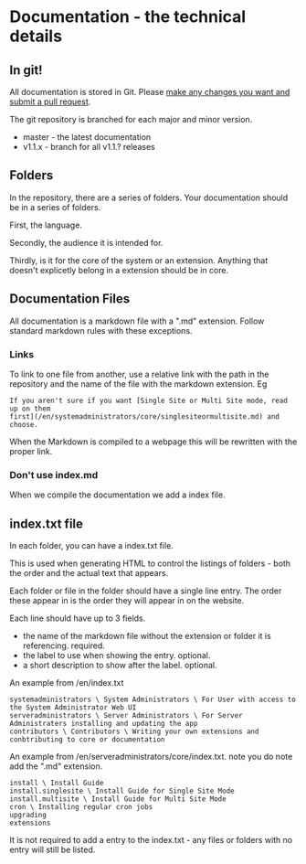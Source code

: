 # Documentation - the technical details

## In git!

All documentation is stored in Git. Please 
[make any changes you want and submit a pull request](https://github.com/OpenACalendar/OpenACalendar-Documentation).

The git repository is branched for each major and minor version.

  *  master - the latest documentation
  *  v1.1.x - branch for all v1.1.? releases

## Folders

In the repository, there are a series of folders. Your documentation should be in a series of folders.

First, the language.

Secondly, the audience it is intended for.

Thirdly, is it for the core of the system or an extension. Anything that doesn't explicetly belong in a extension should be in core.

## Documentation Files

All documentation is a markdown file with a ".md" extension. Follow standard markdown rules with these exceptions.

### Links

To link to one file from another, use a relative link with the path in the repository and the name of the file with the markdown extension. Eg

````
If you aren't sure if you want [Single Site or Multi Site mode, read up on them 
first](/en/systemadministrators/core/singlesiteormultisite.md) and choose.
````

When the Markdown is compiled to a webpage this will be rewritten with the proper link.

### Don't use index.md

When we compile the documentation we add a index file.

## index.txt file

In each folder, you can have a index.txt file.

This is used when generating HTML to control the listings of folders - both the order and the actual text that appears.

Each folder or file in the folder should have a single line entry. The order these appear in is the order they will appear in on the website.

Each line should have up to 3 fields.

  *  the name of the markdown file without the extension or folder it is referencing. required.
  *  the label to use when showing the entry. optional.
  *  a short description to show after the label. optional.

An example from /en/index.txt

````
systemadministrators \ System Administrators \ For User with access to the System Administrator Web UI
serveradministrators \ Server Administrators \ For Server Administraters installing and updating the app
contributors \ Contributors \ Writing your own extensions and conbtributing to core or documentation
````

An example from /en/serveradministrators/core/index.txt. note you do note add the ".md" extension.

````
install \ Install Guide 
install.singlesite \ Install Guide for Single Site Mode 
install.multisite \ Install Guide for Multi Site Mode 
cron \ Installing regular cron jobs 
upgrading 
extensions 
````

It is not required to add a entry to the index.txt - any files or folders with no entry will still be listed.